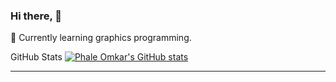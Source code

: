 ### Hi there, 👋

🌱 Currently learning graphics programming.

GitHub Stats
[![Phale Omkar's GitHub stats](https://github-readme-stats.vercel.app/api?username=phaleomkar&count_private=true&show_icons=true&theme=gotham)](https://github.com/phaleomkar/github-readme-stats)

<!-- <p align="center"> <img src="https://github-readme-stats.vercel.app/api?username=PhaleOmkar&show_icons=true&theme=" alt="PhaleOmkar" /> -->  
---

<!--
**PhaleOmkar/PhaleOmkar** is a ✨ _special_ ✨ repository because its `README.md` (this file) appears on your GitHub profile.

Here are some ideas to get you started:

- 🔭 I’m currently working on ...
- 🌱 I’m currently learning ...
- 👯 I’m looking to collaborate on ...
- 🤔 I’m looking for help with ...
- 💬 Ask me about ...
- 📫 How to reach me: ...
- 😄 Pronouns: ...
- ⚡ Fun fact: ...
-->
